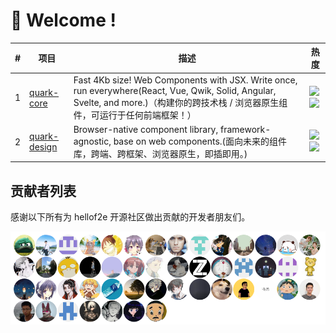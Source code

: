 # 👋 Welcome !

| # | 项目 | 描述 | 热度 |
| --- | --- | --- | --- |
| 1   | [quark-core](https://github.com/doocs/advanced-java)           | Fast 4Kb size! Web Components with JSX. Write once, run everywhere(React, Vue, Qwik, Solid, Angular, Svelte, and more.)（构建你的跨技术栈 / 浏览器原生组件，可运行于任何前端框架！） | ![](https://badgen.net/github/stars/hellof2e/quark-core) <br>![](https://badgen.net/github/forks/hellof2e/quark-core)           |
| 2   | [quark-design](https://github.com/hellof2e/quark-design)                     | Browser-native component library, framework-agnostic, base on web components.(面向未来的组件库，跨端、跨框架、浏览器原生，即插即用。)        | ![](https://badgen.net/github/stars/hellof2e/quark-design) <br>![](https://badgen.net/github/forks/hellof2e/quark-design)                     |


## 贡献者列表

感谢以下所有为 hellof2e 开源社区做出贡献的开发者朋友们。

<a href="https://hellof2e.github.io/.github" target="_blank"><img src="https://raw.githubusercontent.com/hellof2e/.github/main/images/contributors.png" /></a>
